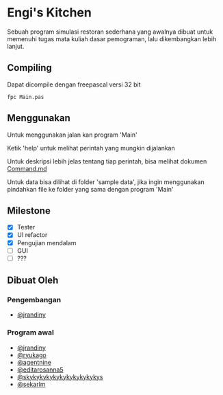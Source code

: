 # Engi's Kitchen

Sebuah program simulasi restoran sederhana yang awalnya dibuat untuk memenuhi tugas mata kuliah dasar pemograman, lalu dikembangkan lebih lanjut.

## Compiling
Dapat dicompile dengan freepascal versi 32 bit

```
fpc Main.pas
```

## Menggunakan
Untuk menggunakan jalan kan program 'Main'

Ketik 'help' untuk melihat perintah yang mungkin dijalankan

Untuk deskripsi lebih jelas tentang tiap perintah, bisa melihat dokumen [Command.md](Dokumen/Command.md)

Untuk data bisa dilihat di folder 'sample data', jika ingin menggunakan pindahkan file ke folder yang sama dengan program 'Main'

## Milestone
- [x] Tester
- [x] UI refactor
- [x] Pengujian mendalam
- [ ] GUI
- [ ] ???

## Dibuat Oleh
### Pengembangan
- [@jrandiny](https://github.com/jrandiny/)

### Program awal
- [@jrandiny](https://github.com/jrandiny/)
- [@ryukago](https://github.com/ryukago/)
- [@agentnine](https://github.com/agentnine/)
- [@editarosanna5](https://github.com/editarosanna5/)
- [@skykykykykykykykykykykys](https://github.com/skykykykykykykykykykykys/)
- [@sekarlm](https://github.com/sekarlm/)
